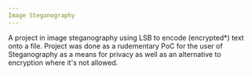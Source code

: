 ```yaml
---
Image Steganography
---
```


A project in image steganography using LSB to encode (encrypted*) text onto a file.
Project was done as a rudementary PoC for the user of Steganography as a means for privacy as well as an alternative to encryption where it's not allowed.
